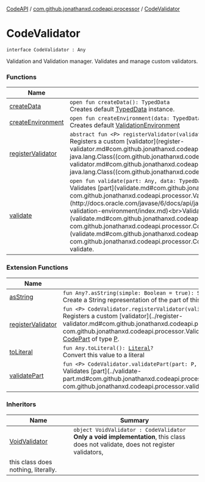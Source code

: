 [CodeAPI](../../index.md) / [com.github.jonathanxd.codeapi.processor](../index.md) / [CodeValidator](.)

# CodeValidator

`interface CodeValidator : Any`

Validation and Validation manager. Validates and manage custom validators.

### Functions

| Name | Summary |
|---|---|
| [createData](create-data.md) | `open fun createData(): TypedData`<br>Creates default [TypedData](#) instance. |
| [createEnvironment](create-environment.md) | `open fun createEnvironment(data: TypedData): `[`ValidationEnvironment`](../-validation-environment/index.md)<br>Creates default [ValidationEnvironment](../-validation-environment/index.md) |
| [registerValidator](register-validator.md) | `abstract fun <P> registerValidator(validator: `[`Validator`](../-validator/index.md)`<P>, type: `[`Class`](http://docs.oracle.com/javase/6/docs/api/java/lang/Class.html)`<P>): Unit`<br>Registers a custom [validator](register-validator.md#com.github.jonathanxd.codeapi.processor.CodeValidator$registerValidator(com.github.jonathanxd.codeapi.processor.Validator((com.github.jonathanxd.codeapi.processor.CodeValidator.registerValidator.P)), java.lang.Class((com.github.jonathanxd.codeapi.processor.CodeValidator.registerValidator.P)))/validator) of [CodePart](../../com.github.jonathanxd.codeapi/-code-part/index.md) of [type](register-validator.md#com.github.jonathanxd.codeapi.processor.CodeValidator$registerValidator(com.github.jonathanxd.codeapi.processor.Validator((com.github.jonathanxd.codeapi.processor.CodeValidator.registerValidator.P)), java.lang.Class((com.github.jonathanxd.codeapi.processor.CodeValidator.registerValidator.P)))/type). |
| [validate](validate.md) | `open fun validate(part: Any, data: TypedData, environment: `[`ValidationEnvironment`](../-validation-environment/index.md)`? = null): `[`ValidationEnvironment`](../-validation-environment/index.md)<br>Validates [part](validate.md#com.github.jonathanxd.codeapi.processor.CodeValidator$validate(kotlin.Any, com.github.jonathanxd.iutils.data.TypedData, com.github.jonathanxd.codeapi.processor.ValidationEnvironment)/part) and return environment used to validate.`abstract fun <P> validate(type: `[`Class`](http://docs.oracle.com/javase/6/docs/api/java/lang/Class.html)`<out P>, part: P, data: TypedData, environment: `[`ValidationEnvironment`](../-validation-environment/index.md)`? = null): `[`ValidationEnvironment`](../-validation-environment/index.md)<br>Validates [part](validate.md#com.github.jonathanxd.codeapi.processor.CodeValidator$validate(java.lang.Class((com.github.jonathanxd.codeapi.processor.CodeValidator.validate.P)), com.github.jonathanxd.codeapi.processor.CodeValidator.validate.P, com.github.jonathanxd.iutils.data.TypedData, com.github.jonathanxd.codeapi.processor.ValidationEnvironment)/part) of type [type](validate.md#com.github.jonathanxd.codeapi.processor.CodeValidator$validate(java.lang.Class((com.github.jonathanxd.codeapi.processor.CodeValidator.validate.P)), com.github.jonathanxd.codeapi.processor.CodeValidator.validate.P, com.github.jonathanxd.iutils.data.TypedData, com.github.jonathanxd.codeapi.processor.ValidationEnvironment)/type) and return environment used to validate. |

### Extension Functions

| Name | Summary |
|---|---|
| [asString](../../com.github.jonathanxd.codeapi.util/kotlin.-any/as-string.md) | `fun Any?.asString(simple: Boolean = true): String`<br>Create a String representation of the part of this [CodePart](../../com.github.jonathanxd.codeapi/-code-part/index.md) |
| [registerValidator](../register-validator.md) | `fun <P> CodeValidator.registerValidator(validator: `[`Validator`](../-validator/index.md)`<P>): Unit`<br>Registers a custom [validator](../register-validator.md#com.github.jonathanxd.codeapi.processor$registerValidator(com.github.jonathanxd.codeapi.processor.CodeValidator, com.github.jonathanxd.codeapi.processor.Validator((com.github.jonathanxd.codeapi.processor.registerValidator.P)))/validator) of [CodePart](../../com.github.jonathanxd.codeapi/-code-part/index.md) of type [P](#). |
| [toLiteral](../../com.github.jonathanxd.codeapi.util.conversion/kotlin.-any/to-literal.md) | `fun Any.toLiteral(): `[`Literal`](../../com.github.jonathanxd.codeapi.literal/-literal/index.md)`?`<br>Convert this value to a literal |
| [validatePart](../validate-part.md) | `fun <P> CodeValidator.validatePart(part: P, data: TypedData): `[`ValidationEnvironment`](../-validation-environment/index.md)<br>Validates [part](../validate-part.md#com.github.jonathanxd.codeapi.processor$validatePart(com.github.jonathanxd.codeapi.processor.CodeValidator, com.github.jonathanxd.codeapi.processor.validatePart.P, com.github.jonathanxd.iutils.data.TypedData)/part) of type [P](#). |

### Inheritors

| Name | Summary |
|---|---|
| [VoidValidator](../-void-validator/index.md) | `object VoidValidator : CodeValidator`<br>**Only a void implementation**, this class does not validate, does not register validators,
this class does nothing, literally. |
